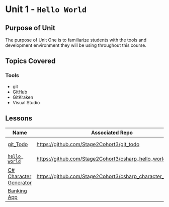 # Unit 1 - `Hello World`

## Purpose of Unit

The purpose of Unit One is to familiarize students with the tools and development environment they will be using throughout this course.

## Topics Covered

### Tools

- git
- GitHub
- GitKraken
- Visual Studio

## Lessons

| Name | Associated Repo | Type |
|------|-----------------|------|
| [git_Todo](./git_todo.md) | <https://github.com/Stage2Cohort3/git_todo> | Code Along |
| [`hello world`](./csharp_hello_world.md) | <https://github.com/Stage2Cohort3/csharp_hello_world> | Code Along |
| [C# Character Generator](./csharp_character_generator.md) | <https://github.com/Stage2Cohort3/csharp_character_generator> | Code Along |
| [Banking App](./banking_app.md) | | Solo Project |
